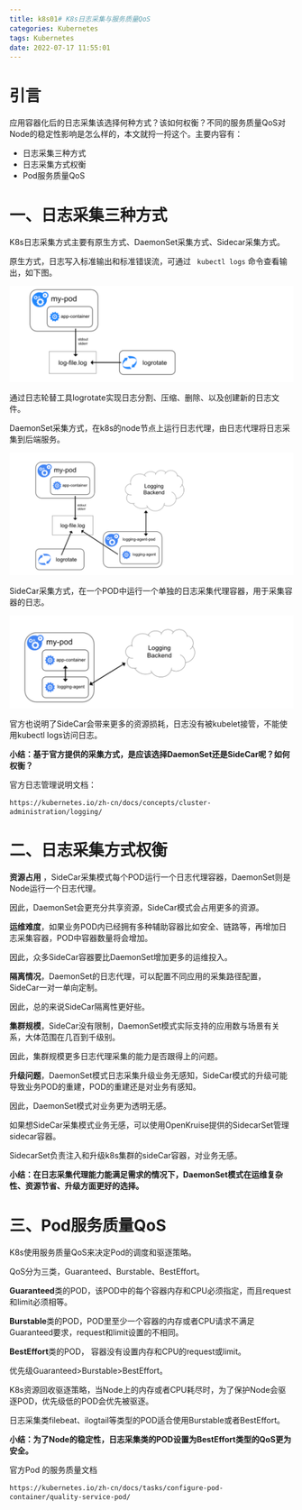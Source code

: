 ```yaml
---
title: k8s01# K8s日志采集与服务质量QoS
categories: Kubernetes
tags: Kubernetes
date: 2022-07-17 11:55:01
---
```




# 引言

应用容器化后的日志采集该选择何种方式？该如何权衡？不同的服务质量QoS对Node的稳定性影响是怎么样的，本文就捋一捋这个。主要内容有：

* 日志采集三种方式
* 日志采集方式权衡
* Pod服务质量QoS



# 一、日志采集三种方式



K8s日志采集方式主要有原生方式、DaemonSet采集方式、Sidecar采集方式。



原生方式，日志写入标准输出和标准错误流，可通过 ` kubectl logs` 命令查看输出，如下图。

![](https://raw.githubusercontent.com/yongliangcode/md-picture/master/img2/20220717232014.png)



通过日志轮替工具logrotate实现日志分割、压缩、删除、以及创建新的日志文件。



DaemonSet采集方式，在k8s的node节点上运行日志代理，由日志代理将日志采集到后端服务。

![](https://raw.githubusercontent.com/yongliangcode/md-picture/master/img2/20220717112029.png)



SideCar采集方式，在一个POD中运行一个单独的日志采集代理容器，用于采集容器的日志。

![](https://raw.githubusercontent.com/yongliangcode/md-picture/master/img2/20220717113607.png)

官方也说明了SideCar会带来更多的资源损耗，日志没有被kubelet接管，不能使用kubectl logs访问日志。



**小结：基于官方提供的采集方式，是应该选择DaemonSet还是SideCar呢？如何权衡？** 



官方日志管理说明文档：

```
https://kubernetes.io/zh-cn/docs/concepts/cluster-administration/logging/
```





# 二、日志采集方式权衡



**资源占用** ，SideCar采集模式每个POD运行一个日志代理容器，DaemonSet则是Node运行一个日志代理。



因此，DaemonSet会更充分共享资源，SideCar模式会占用更多的资源。



**运维难度**，如果业务POD内已经拥有多种辅助容器比如安全、链路等，再增加日志采集容器，POD中容器数量将会增加。



因此，众多SideCar容器要比DaemonSet增加更多的运维投入。



**隔离情况**，DaemonSet的日志代理，可以配置不同应用的采集路径配置，SideCar一对一单向定制。



因此，总的来说SideCar隔离性更好些。



**集群规模**，SideCar没有限制，DaemonSet模式实际支持的应用数与场景有关系，大体范围在几百到千级别。



因此，集群规模更多日志代理采集的能力是否跟得上的问题。



**升级问题**，DaemonSet模式日志采集升级业务无感知，SideCar模式的升级可能导致业务POD的重建，POD的重建还是对业务有感知。



因此，DaemonSet模式对业务更为透明无感。



如果想SideCar采集模式业务无感，可以使用OpenKruise提供的SidecarSet管理sidecar容器。



SidecarSet负责注入和升级k8s集群的sideCar容器，对业务无感。



**小结：在日志采集代理能力能满足需求的情况下，DaemonSet模式在运维复杂性、资源节省、升级方面更好的选择。**





# 三、Pod服务质量QoS



K8s使用服务质量QoS来决定Pod的调度和驱逐策略。



QoS分为三类，Guaranteed、Burstable、BestEffort。



**Guaranteed**类的POD，该POD中的每个容器内存和CPU必须指定，而且request和limit必须相等。



**Burstable**类的POD，POD里至少一个容器的内存或者CPU请求不满足Guaranteed要求，request和limit设置的不相同。



**BestEffort**类的POD， 容器没有设置内存和CPU的request或limit。



优先级Guaranteed>Burstable>BestEffort。



K8s资源回收驱逐策略，当Node上的内存或者CPU耗尽时，为了保护Node会驱逐POD，优先级低的POD会优先被驱逐。



日志采集类filebeat、ilogtail等类型的POD适合使用Burstable或者BestEffort。



**小结：为了Node的稳定性，日志采集类的POD设置为BestEffort类型的QoS更为安全。**



官方Pod 的服务质量文档

```
https://kubernetes.io/zh-cn/docs/tasks/configure-pod-container/quality-service-pod/
```





























